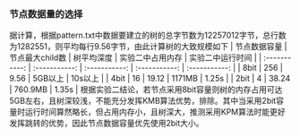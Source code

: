 
### 节点数据量的选择
据计算，根据pattern.txt中数据要建立的树的总字节数为12257012字节，总行数为1282551，则平均每行9.56字节，由此计算树的大致规模如下
| 节点数据容量 | 节点最大child数 | 树平均深度 | 实验二中占用内存 | 实验二中运行时间 |
| :-----------: | :-----------: | :-----------: | :-----------: | :-----------: |
| 8bit | 256 | 9.56 | 5GB以上 | 10s以上 |
| 4bit | 16 | 19.12 | 1171MB | 1.25s |
| 2bit | 4 | 38.24 | 760.9MB | 1.35s |
根据实验二结论，若节点采用8bit容量则树的内存占用可达5GB左右，且树深较浅，不能充分发挥KMB算法优势，排除。其中当采用2bit容量时运行时间算然略长，但占用内存小，且树深大，推测采用KPM算法时能更好发挥跳转的优势，因此节点数据容量优先使用2bit大小。

